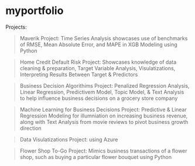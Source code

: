 # myportfolio

Projects:

>Maverik Project: Time Series Analysis showcases use of benchmarks of RMSE, Mean Absolute Error, and MAPE in XGB Modeling using Python

>Home Credit Default Risk Project: Showcases knowledge of data cleaning & preparation, Target Variable Analysis, Visulatizations, Interpreting Results Between Target & Predictors

>Business Decision Algorithims Project: Penalized Regression Analysis, Linear Regression, Predictivem Model, Topic Model, & Text Analysis to help influence business decisions on a grocery store company

>Machine Learning for Business Decisions Project: Predictive & Linear Regression Modeling for illumniation on increasing business revenue, along with Text Analysis from movie reviews to pivot business growth direction

>Data Visulatizations Project: using Azure

>Flower Shop To-Go Project: Mimics business transactions of a flower shop, such as buying a particular flower bouquet using Python



